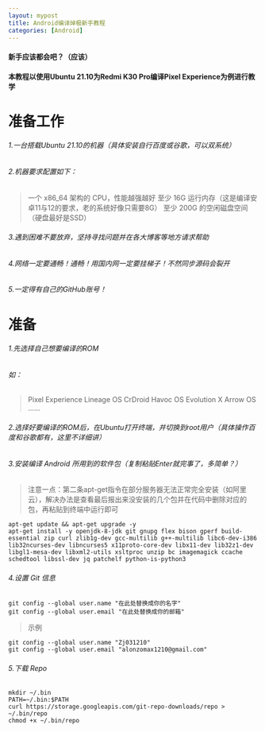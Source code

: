 ```yaml
---
layout: mypost
title: Android编译焯极新手教程
categories: [Android]
---
```


#### 新手应该都会吧？（应该）
#### 本教程以使用Ubuntu 21.10为Redmi K30 Pro编译Pixel Experience为例进行教学

# 准备工作
###### 1.一台搭载Ubuntu 21.10的机器（具体安装自行百度或谷歌，可以双系统）
###### 2.机器要求配置如下：

> 一个 x86_64 架构的 CPU，性能越强越好
>至少 16G 运行内存（这是编译安卓11与12的要求，老的系统好像只需要8G）
>至少 200G 的空闲磁盘空间（硬盘最好是SSD）

###### 3.遇到困难不要放弃，坚持寻找问题并在各大博客等地方请求帮助
###### 4.网络一定要通畅！通畅！用国内网一定要挂梯子！不然同步源码会裂开
###### 5.一定得有自己的GitHub账号！


# 准备
###### 1.先选择自己想要编译的ROM
###### 如：

> Pixel Experience
> Lineage OS
> CrDroid
> Havoc OS
> Evolution X
> Arrow OS
> ......

###### 2.选择好要编译的ROM后，在Ubuntu打开终端，并切换到root用户（具体操作百度和谷歌都有，这里不详细讲）
###### 3.安装编译 Android 所用到的软件包（复制粘贴Enter就完事了，多简单？）

> 注意一点：第二条apt-get指令在部分服务器无法正常完全安装（如阿里云），解决办法是查看最后报出来没安装的几个包并在代码中删除对应的包，再粘贴到终端中运行即可

```
apt-get update && apt-get upgrade -y
apt-get install -y openjdk-8-jdk git gnupg flex bison gperf build-essential zip curl zlib1g-dev gcc-multilib g++-multilib libc6-dev-i386 lib32ncurses-dev libncurses5 x11proto-core-dev libx11-dev lib32z1-dev libgl1-mesa-dev libxml2-utils xsltproc unzip bc imagemagick ccache schedtool libssl-dev jq patchelf python-is-python3
```

###### 4.设置 Git 信息

```
git config --global user.name "在此处替换成你的名字"
git config --global user.email "在此处替换成你的邮箱"
```

> 示例

```
git config --global user.name "Zj031210"
git config --global user.email "alonzomax1210@gmail.com"
```

###### 5.下载 Repo

```
mkdir ~/.bin
PATH=~/.bin:$PATH
curl https://storage.googleapis.com/git-repo-downloads/repo > ~/.bin/repo
chmod +x ~/.bin/repo
```
